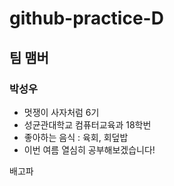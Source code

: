 # github-practice-D
## 팀 맴버
### 박성우
- 멋쟁이 사자처럼 6기
- 성균관대학교 컴퓨터교육과 18학번
- 좋아하는 음식 : 육회, 회덮밥
- 이번 여름 열심히 공부해보겠습니다!

배고파